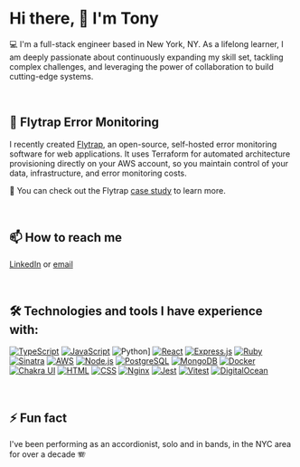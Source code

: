 # Hi there, 👋 I'm Tony

💻 I'm a full-stack engineer based in New York, NY. As a lifelong learner, I am deeply passionate about continuously expanding my skill set, tackling complex challenges, and leveraging the power of collaboration to build cutting-edge systems. 

<br>

## 🌱 Flytrap Error Monitoring

 I recently created [Flytrap](https://getflytrap.github.io/), an open-source, self-hosted error monitoring software for web applications. It uses Terraform for automated architecture provisioning directly on your AWS account, so you maintain control of your data, infrastructure, and error monitoring costs. 

📗 You can check out the Flytrap [case study](https://getflytrap.github.io/case-study) to learn more. 

<br>

## 📫 How to reach me

[LinkedIn](https://www.linkedin.com/in/anthony-kovatch/) or [email](mailto:anthonykovatch@gmail.com) 

<br>

## 🛠️ Technologies and tools I have experience with: 

[![TypeScript](https://img.shields.io/badge/-TypeScript-3178c6?style=for-the-badge&logo=typescript&logoColor=white)](https://www.typescriptlang.org/)  [![JavaScript](https://img.shields.io/badge/-JavaScript-f7df1e?style=for-the-badge&logo=javascript&logoColor=black)](https://developer.mozilla.org/en-US/docs/Web/JavaScript)  ![Python](https://img.shields.io/badge/-Python-3776ab?style=for-the-badge&logo=python&logoColor=white)]  [![React](https://img.shields.io/badge/-React-61DAFB?style=for-the-badge&logo=react&logoColor=white)](https://reactjs.org/)  [![Express.js](https://img.shields.io/badge/-Express.js-000000?style=for-the-badge&logo=express&logoColor=white)](https://expressjs.com/)  [![Ruby](https://img.shields.io/badge/-Ruby-cc342d?style=for-the-badge&logo=ruby&logoColor=white)](https://www.ruby-lang.org/)  [![Sinatra](https://img.shields.io/badge/-Sinatra-CC342D?style=for-the-badge&logo=sinatra&logoColor=white)](http://sinatrarb.com/)  [![AWS](https://img.shields.io/badge/-Amazon%20AWS-232F3E?style=for-the-badge&logo=amazon-aws&logoColor=white)](https://aws.amazon.com/)  [![Node.js](https://img.shields.io/badge/-Node.js-339933?style=for-the-badge)](https://nodejs.org/)  [![PostgreSQL](https://img.shields.io/badge/-PostgreSQL-336791?style=for-the-badge&logo=postgresql&logoColor=white)](https://www.postgresql.org/)  [![MongoDB](https://img.shields.io/badge/-MongoDB-47A248?style=for-the-badge&logo=mongodb&logoColor=white)](https://www.mongodb.com/)  [![Docker](https://img.shields.io/badge/-Docker-2496ED?style=for-the-badge&logo=docker&logoColor=white)](https://www.docker.com/)  [![Chakra UI](https://img.shields.io/badge/-Chakra%20UI-319795?style=for-the-badge&logo=chakra-ui&logoColor=white)](https://chakra-ui.com/)  [![HTML](https://img.shields.io/badge/-HTML-E34F26?style=for-the-badge&logo=html5&logoColor=white)](https://developer.mozilla.org/en-US/docs/Web/HTML)  [![CSS](https://img.shields.io/badge/-CSS-1572B6?style=for-the-badge&logo=css3&logoColor=white)](https://developer.mozilla.org/en-US/docs/Web/CSS)  [![Nginx](https://img.shields.io/badge/-Nginx-269539?style=for-the-badge&logo=nginx&logoColor=white)](https://nginx.org/)  [![Jest](https://img.shields.io/badge/-Jest-C21325?style=for-the-badge&logo=jest&logoColor=white)](https://jestjs.io/)  [![Vitest](https://img.shields.io/badge/-Vitest-000000?style=for-the-badge&logo=vitest&logoColor=white)](https://vitest.dev/)  [![DigitalOcean](https://img.shields.io/badge/-DigitalOcean-0080FF?style=for-the-badge&logo=digitalocean&logoColor=white)](https://www.digitalocean.com/)

<br>

## ⚡ Fun fact

I've been performing as an accordionist, solo and in bands, in the NYC area for over a decade 🪗
